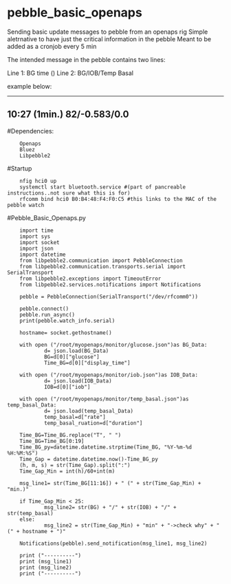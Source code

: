 # pebble_basic_openaps
Sending basic update messages to pebble from an openaps rig
Simple aletrnative to have just the critical information in the pebble
Meant to be added as a cronjob every 5 min

The intended message in the pebble contains two lines:

Line 1: BG time (<time elapsed from now expressed in minutes>)
Line 2: BG/IOB/Temp Basal

example below:

----------
10:27 (1min.)
82/-0.583/0.0
----------






#Dependencies:

        Openaps
        Bluez
        Libpebble2

#Startup

        nfig hci0 up
        systemctl start bluetooth.service #(part of pancreable instructions..not sure what this is for)
        rfcomm bind hci0 B0:B4:48:F4:F0:C5 #this links to the MAC of the pebble watch

#Pebble_Basic_Openaps.py

        import time
        import sys
        import socket
        import json
        import datetime
        from libpebble2.communication import PebbleConnection
        from libpebble2.communication.transports.serial import SerialTransport
        from libpebble2.exceptions import TimeoutError
        from libpebble2.services.notifications import Notifications

        pebble = PebbleConnection(SerialTransport("/dev/rfcomm0"))

        pebble.connect()
        pebble.run_async()
        print(pebble.watch_info.serial)
        
        hostname= socket.gethostname()
        
        with open ("/root/myopenaps/monitor/glucose.json")as BG_Data:
                d= json.load(BG_Data)
                BG=d[0]["glucose"]
                Time_BG=d[0]["display_time"]

        with open ("/root/myopenaps/monitor/iob.json")as IOB_Data:
                d= json.load(IOB_Data)
                IOB=d[0]["iob"]

        with open ("/root/myopenaps/monitor/temp_basal.json")as temp_basal_Data:
                d= json.load(temp_basal_Data)
                temp_basal=d["rate"]
                temp_basal_ruation=d["duration"]
        
        Time_BG=Time_BG.replace("T", " ")
        Time_BG=Time_BG[0:19]
        Time_BG_py=datetime.datetime.strptime(Time_BG, "%Y-%m-%d %H:%M:%S")
        Time_Gap = datetime.datetime.now()-Time_BG_py
        (h, m, s) = str(Time_Gap).split(":")
        Time_Gap_Min = int(h)/60+int(m)

        msg_line1= str(Time_BG[11:16]) + " (" + str(Time_Gap_Min) + "min.)"
        
        if Time_Gap_Min < 25:
                msg_line2= str(BG) + "/" + str(IOB) + "/" + str(temp_basal)
        else:
                msg_line2 = str(Time_Gap_Min) + "min" + "->check why" + " (" + hostname + ")"

        Notifications(pebble).send_notification(msg_line1, msg_line2)

        print ("----------")
        print (msg_line1)
        print (msg_line2)
        print ("----------")
